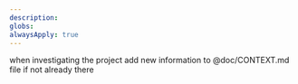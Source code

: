 ```yaml
---
description:
globs:
alwaysApply: true
---
```


when investigating the project add new information to @doc/CONTEXT.md file if not already there
